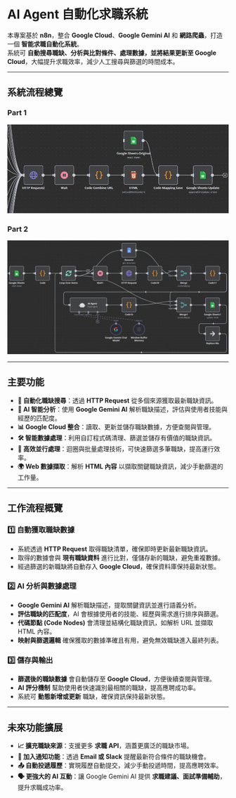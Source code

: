 # AI Agent 自動化求職系統

本專案基於 **n8n**，整合 **Google Cloud**、**Google Gemini AI** 和 **網路爬蟲**，打造一個 **智能求職自動化系統**。  
系統可 **自動搜尋職缺、分析與比對條件、處理數據，並將結果更新至 Google Cloud**，大幅提升求職效率，減少人工搜尋與篩選的時間成本。

---
## 系統流程總覽
### Part 1
![image](/image/AI_Agent_Part1.jpg)
### Part 2
![image](/image/AI_Agent_Part2.jpg)

---

## 主要功能

- **📌 自動化職缺搜尋**：透過 **HTTP Request** 從多個來源獲取最新職缺資訊。  
- **🧠 AI 智能分析**：使用 **Google Gemini AI** 解析職缺描述，評估與使用者技能與經歷的匹配度。  
- **📊 Google Cloud 整合**：讀取、更新並儲存職缺數據，方便查閱與管理。  
- **🛠 智能數據處理**：利用自訂程式碼清理、篩選並儲存有價值的職缺資訊。  
- **🔄 高效並行處理**：迴圈與批量處理技術，可快速篩選多筆職缺，提高運行效率。  
- **🌍 Web 數據擷取**：解析 **HTML 內容** 以擷取關鍵職缺資訊，減少手動篩選的工作量。   

---

## 工作流程概覽

### **1️⃣ 自動獲取職缺數據**
- 系統透過 **HTTP Request** 取得職缺清單，確保即時更新最新職缺資訊。  
- 取得的數據會與 **現有職缺資料** 進行比對，僅儲存新的職缺，避免重複數據。  
- 經過篩選的新職缺將自動存入 **Google Cloud**，確保資料庫保持最新狀態。  

### **2️⃣ AI 分析與數據處理**
- **Google Gemini AI** 解析職缺描述，提取關鍵資訊並進行語義分析。  
- **評估職缺的匹配度**，AI 會根據使用者的技能、經歷與需求進行排序與篩選。  
- **代碼節點 (Code Nodes)** 會清理並結構化職缺資訊，如解析 URL 並擷取 HTML 內容。  
- **映射與篩選邏輯** 確保獲取的數據準確且有用，避免無效職缺進入最終列表。  

### **3️⃣ 儲存與輸出**
- **篩選後的職缺數據** 會自動儲存至 **Google Cloud**，方便後續查閱與管理。  
- **AI 評分機制** 幫助使用者快速識別最相關的職缺，提高應聘成功率。  
- 系統可 **動態新增或更新** 職缺，確保資訊保持最新狀態。  

---

## 未來功能擴展
- **📈 擴充職缺來源**：支援更多 **求職 API**，涵蓋更廣泛的職缺市場。  
- **📩 加入通知功能**：透過 **Email 或 Slack** 提醒最新符合條件的職缺機會。  
- **📤 自動投遞履歷**：實現履歷自動提交，減少手動投遞時間，提高應聘效率。  
- **🗣 更強大的 AI 互動**：讓 Google Gemini AI 提供 **求職建議、面試準備輔助**，提升求職成功率。
